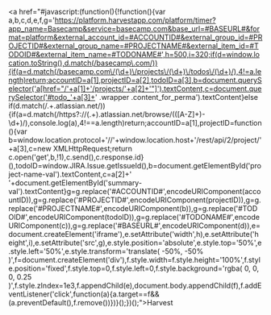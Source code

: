 <a href="#javascript:(function(){!function(){var a,b,c,d,e,f,g='https://platform.harvestapp.com/platform/timer?app_name=Basecamp&service=basecamp.com&base_url=#BASEURL#&format=platform&external_account_id=#ACCOUNTID#&external_group_id=#PROJECTID#&external_group_name=#PROJECTNAME#&external_item_id=#TODOID#&external_item_name=#TODONAME#',h=500,i=320;if(d=window.location.toString(),d.match(/basecamp\.com/)){if(a=d.match(/basecamp.com\/(\d+)\/projects\/(\d+)\/todos\/(\d+)/),4!=a.length)return;accountID=a[1],projectID=a[2],todoID=a[3],b=document.querySelector('a[href="/'+a[1]+'/projects/'+a[2]+'"]').textContent,c=document.querySelector('#todo_'+a[3]+' .wrapper .content_for_perma').textContent}else if(d.match(/.+\.atlassian\.net/)){if(a=d.match(/https?:\/\/(.+)\.atlassian\.net\/browse\/(([A-Z]+)-\d+)/),console.log(a),4!==a.length)return;accountID=a[1],projectID=function(){var b=window.location.protocol+'//'+window.location.host+'/rest/api/2/project/'+a[3],c=new XMLHttpRequest;return c.open('get',b,!1),c.send(),c.response.id}(),todoID=window.JIRA.Issue.getIssueId(),b=document.getElementById('project-name-val').textContent,c=a[2]+' '+document.getElementById('summary-val').textContent}g=g.replace('#ACCOUNTID#',encodeURIComponent(accountID)),g=g.replace('#PROJECTID#',encodeURIComponent(projectID)),g=g.replace('#PROJECTNAME#',encodeURIComponent(b)),g=g.replace('#TODOID#',encodeURIComponent(todoID)),g=g.replace('#TODONAME#',encodeURIComponent(c)),g=g.replace('#BASEURL#',encodeURIComponent(d)),e=document.createElement('iframe'),e.setAttribute('width',h),e.setAttribute('height',i),e.setAttribute('src',g),e.style.position='absolute',e.style.top='50%',e.style.left='50%',e.style.transform='translate( -50%, -50% )',f=document.createElement('div'),f.style.width=f.style.height='100%',f.style.position='fixed',f.style.top=0,f.style.left=0,f.style.background='rgba( 0, 0, 0, 0.25 )',f.style.zIndex=1e3,f.appendChild(e),document.body.appendChild(f),f.addEventListener('click',function(a){a.target==f&&(a.preventDefault(),f.remove())})}();})();">Harvest</a>